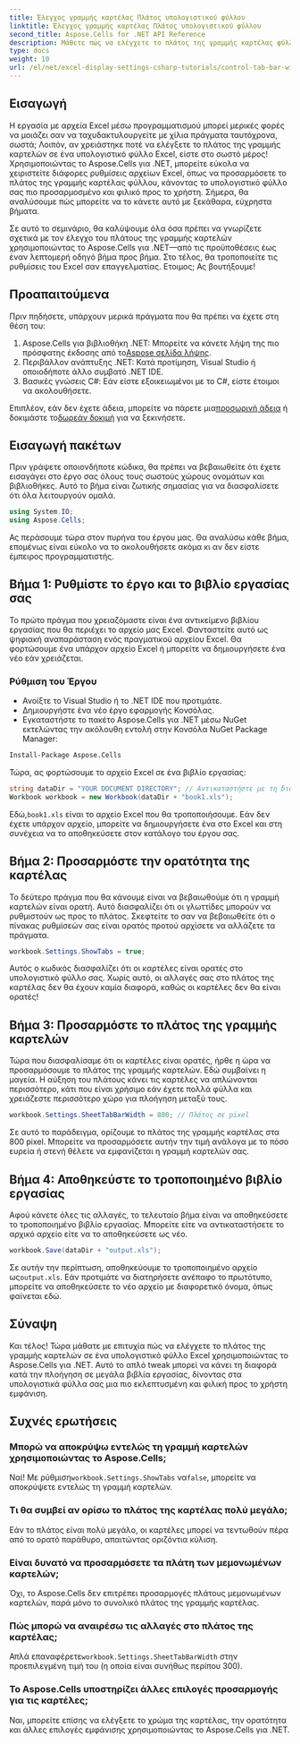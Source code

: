 ```yaml
---
title: Έλεγχος γραμμής καρτέλας Πλάτος υπολογιστικού φύλλου
linktitle: Έλεγχος γραμμής καρτέλας Πλάτος υπολογιστικού φύλλου
second_title: Aspose.Cells for .NET API Reference
description: Μάθετε πώς να ελέγχετε το πλάτος της γραμμής καρτέλας φύλλου στο Excel χρησιμοποιώντας το Aspose.Cells για .NET με αυτόν τον αναλυτικό οδηγό. Προσαρμόστε τα αρχεία σας Excel αποτελεσματικά.
type: docs
weight: 10
url: /el/net/excel-display-settings-csharp-tutorials/control-tab-bar-width-of-spreadsheet/
---
```

## Εισαγωγή

Η εργασία με αρχεία Excel μέσω προγραμματισμού μπορεί μερικές φορές να μοιάζει σαν να ταχυδακτυλουργείτε με χίλια πράγματα ταυτόχρονα, σωστά; Λοιπόν, αν χρειάστηκε ποτέ να ελέγξετε το πλάτος της γραμμής καρτελών σε ένα υπολογιστικό φύλλο Excel, είστε στο σωστό μέρος! Χρησιμοποιώντας το Aspose.Cells για .NET, μπορείτε εύκολα να χειριστείτε διάφορες ρυθμίσεις αρχείων Excel, όπως να προσαρμόσετε το πλάτος της γραμμής καρτέλας φύλλου, κάνοντας το υπολογιστικό φύλλο σας πιο προσαρμοσμένο και φιλικό προς το χρήστη. Σήμερα, θα αναλύσουμε πώς μπορείτε να το κάνετε αυτό με ξεκάθαρα, εύχρηστα βήματα.

Σε αυτό το σεμινάριο, θα καλύψουμε όλα όσα πρέπει να γνωρίζετε σχετικά με τον έλεγχο του πλάτους της γραμμής καρτελών χρησιμοποιώντας το Aspose.Cells για .NET—από τις προϋποθέσεις έως έναν λεπτομερή οδηγό βήμα προς βήμα. Στο τέλος, θα τροποποιείτε τις ρυθμίσεις του Excel σαν επαγγελματίας. Ετοιμος; Ας βουτήξουμε!

## Προαπαιτούμενα

Πριν πηδήσετε, υπάρχουν μερικά πράγματα που θα πρέπει να έχετε στη θέση του:

1.  Aspose.Cells για βιβλιοθήκη .NET: Μπορείτε να κάνετε λήψη της πιο πρόσφατης έκδοσης από το[Aspose σελίδα λήψης](https://releases.aspose.com/cells/net/).
2. Περιβάλλον ανάπτυξης .NET: Κατά προτίμηση, Visual Studio ή οποιοδήποτε άλλο συμβατό .NET IDE.
3. Βασικές γνώσεις C#: Εάν είστε εξοικειωμένοι με το C#, είστε έτοιμοι να ακολουθήσετε.

 Επιπλέον, εάν δεν έχετε άδεια, μπορείτε να πάρετε μια[προσωρινή άδεια](https://purchase.aspose.com/temporary-license/) ή δοκιμάστε το[δωρεάν δοκιμή](https://releases.aspose.com/) για να ξεκινήσετε.

## Εισαγωγή πακέτων

Πριν γράψετε οποιονδήποτε κώδικα, θα πρέπει να βεβαιωθείτε ότι έχετε εισαγάγει στο έργο σας όλους τους σωστούς χώρους ονομάτων και βιβλιοθήκες. Αυτό το βήμα είναι ζωτικής σημασίας για να διασφαλίσετε ότι όλα λειτουργούν ομαλά.

```csharp
using System.IO;
using Aspose.Cells;
```

Ας περάσουμε τώρα στον πυρήνα του έργου μας. Θα αναλύσω κάθε βήμα, επομένως είναι εύκολο να το ακολουθήσετε ακόμα κι αν δεν είστε έμπειρος προγραμματιστής.

## Βήμα 1: Ρυθμίστε το έργο και το βιβλίο εργασίας σας

Το πρώτο πράγμα που χρειαζόμαστε είναι ένα αντικείμενο βιβλίου εργασίας που θα περιέχει το αρχείο μας Excel. Φανταστείτε αυτό ως ψηφιακή αναπαράσταση ενός πραγματικού αρχείου Excel. Θα φορτώσουμε ένα υπάρχον αρχείο Excel ή μπορείτε να δημιουργήσετε ένα νέο εάν χρειάζεται.

### Ρύθμιση του Έργου

- Ανοίξτε το Visual Studio ή το .NET IDE που προτιμάτε.
- Δημιουργήστε ένα νέο έργο εφαρμογής Κονσόλας.
- Εγκαταστήστε το πακέτο Aspose.Cells για .NET μέσω NuGet εκτελώντας την ακόλουθη εντολή στην Κονσόλα NuGet Package Manager:

```bash
Install-Package Aspose.Cells
```

Τώρα, ας φορτώσουμε το αρχείο Excel σε ένα βιβλίο εργασίας:

```csharp
string dataDir = "YOUR DOCUMENT DIRECTORY"; // Αντικαταστήστε με τη διαδρομή του αρχείου σας
Workbook workbook = new Workbook(dataDir + "book1.xls"); 
```

 Εδώ,`book1.xls` είναι το αρχείο Excel που θα τροποποιήσουμε. Εάν δεν έχετε υπάρχον αρχείο, μπορείτε να δημιουργήσετε ένα στο Excel και στη συνέχεια να το αποθηκεύσετε στον κατάλογο του έργου σας.

## Βήμα 2: Προσαρμόστε την ορατότητα της καρτέλας

Το δεύτερο πράγμα που θα κάνουμε είναι να βεβαιωθούμε ότι η γραμμή καρτελών είναι ορατή. Αυτό διασφαλίζει ότι οι γλωττίδες μπορούν να ρυθμιστούν ως προς το πλάτος. Σκεφτείτε το σαν να βεβαιωθείτε ότι ο πίνακας ρυθμίσεών σας είναι ορατός προτού αρχίσετε να αλλάζετε τα πράγματα.

```csharp
workbook.Settings.ShowTabs = true;
```

Αυτός ο κωδικός διασφαλίζει ότι οι καρτέλες είναι ορατές στο υπολογιστικό φύλλο σας. Χωρίς αυτό, οι αλλαγές σας στο πλάτος της καρτέλας δεν θα έχουν καμία διαφορά, καθώς οι καρτέλες δεν θα είναι ορατές!

## Βήμα 3: Προσαρμόστε το πλάτος της γραμμής καρτελών

Τώρα που διασφαλίσαμε ότι οι καρτέλες είναι ορατές, ήρθε η ώρα να προσαρμόσουμε το πλάτος της γραμμής καρτελών. Εδώ συμβαίνει η μαγεία. Η αύξηση του πλάτους κάνει τις καρτέλες να απλώνονται περισσότερο, κάτι που είναι χρήσιμο εάν έχετε πολλά φύλλα και χρειάζεστε περισσότερο χώρο για πλοήγηση μεταξύ τους.

```csharp
workbook.Settings.SheetTabBarWidth = 800; // Πλάτος σε pixel
```

Σε αυτό το παράδειγμα, ορίζουμε το πλάτος της γραμμής καρτέλας στα 800 pixel. Μπορείτε να προσαρμόσετε αυτήν την τιμή ανάλογα με το πόσο ευρεία ή στενή θέλετε να εμφανίζεται η γραμμή καρτελών σας.

## Βήμα 4: Αποθηκεύστε το τροποποιημένο βιβλίο εργασίας

Αφού κάνετε όλες τις αλλαγές, το τελευταίο βήμα είναι να αποθηκεύσετε το τροποποιημένο βιβλίο εργασίας. Μπορείτε είτε να αντικαταστήσετε το αρχικό αρχείο είτε να το αποθηκεύσετε ως νέο.

```csharp
workbook.Save(dataDir + "output.xls");
```

 Σε αυτήν την περίπτωση, αποθηκεύουμε το τροποποιημένο αρχείο ως`output.xls`. Εάν προτιμάτε να διατηρήσετε ανέπαφο το πρωτότυπο, μπορείτε να αποθηκεύσετε το νέο αρχείο με διαφορετικό όνομα, όπως φαίνεται εδώ.

## Σύναψη

Και τέλος! Τώρα μάθατε με επιτυχία πώς να ελέγχετε το πλάτος της γραμμής καρτελών σε ένα υπολογιστικό φύλλο Excel χρησιμοποιώντας το Aspose.Cells για .NET. Αυτό το απλό tweak μπορεί να κάνει τη διαφορά κατά την πλοήγηση σε μεγάλα βιβλία εργασίας, δίνοντας στα υπολογιστικά φύλλα σας μια πιο εκλεπτυσμένη και φιλική προς το χρήστη εμφάνιση.

## Συχνές ερωτήσεις

### Μπορώ να αποκρύψω εντελώς τη γραμμή καρτελών χρησιμοποιώντας το Aspose.Cells;
 Ναί! Με ρύθμιση`workbook.Settings.ShowTabs` να`false`, μπορείτε να αποκρύψετε εντελώς τη γραμμή καρτελών.

### Τι θα συμβεί αν ορίσω το πλάτος της καρτέλας πολύ μεγάλο;
Εάν το πλάτος είναι πολύ μεγάλο, οι καρτέλες μπορεί να τεντωθούν πέρα από το ορατό παράθυρο, απαιτώντας οριζόντια κύλιση.

### Είναι δυνατό να προσαρμόσετε τα πλάτη των μεμονωμένων καρτελών;
Όχι, το Aspose.Cells δεν επιτρέπει προσαρμογές πλάτους μεμονωμένων καρτελών, παρά μόνο το συνολικό πλάτος της γραμμής καρτέλας.

### Πώς μπορώ να αναιρέσω τις αλλαγές στο πλάτος της καρτέλας;
 Απλά επαναφέρετε`workbook.Settings.SheetTabBarWidth` στην προεπιλεγμένη τιμή του (η οποία είναι συνήθως περίπου 300).

### Το Aspose.Cells υποστηρίζει άλλες επιλογές προσαρμογής για τις καρτέλες;
Ναι, μπορείτε επίσης να ελέγξετε το χρώμα της καρτέλας, την ορατότητα και άλλες επιλογές εμφάνισης χρησιμοποιώντας το Aspose.Cells για .NET.